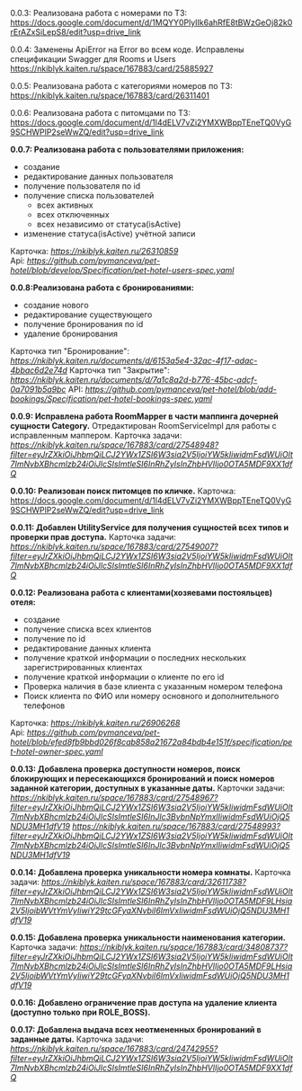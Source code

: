 0.0.3:
Реализована работа с номерами по ТЗ:
https://docs.google.com/document/d/1MQYY0PlyIIk6ahRfE8tBWzGeOj82k0rErAZxSiLepS8/edit?usp=drive_link

0.0.4:
Заменены ApiError на Error во всем коде. Исправлены спецификации Swagger для Rooms и Users
https://nkiblyk.kaiten.ru/space/167883/card/25885927

0.0.5:
Реализована работа с категориями номеров по ТЗ:
https://nkiblyk.kaiten.ru/space/167883/card/26311401

0.0.6:
Реализована работа с питомцами по ТЗ:
https://docs.google.com/document/d/1l4dELV7vZi2YMXWBppTEneTQ0VyG9SCHWPlP2seWwZQ/edit?usp=drive_link

**0.0.7: Реализована работа с пользователями приложения:**
- создание
- редактирование данных пользователя
- получение пользователя по id
- получение списка пользователей
    - всех активных
    - всех отключенных
    - всех независимо от статуса(isActive)
- изменение статуса(isActive) учётной записи

Карточка: *<https://nkiblyk.kaiten.ru/26310859>*  
Api: *<https://github.com/pymanceva/pet-hotel/blob/develop/Specification/pet-hotel-users-spec.yaml>*

**0.0.8:Реализована работа с бронированиями:**
- создание нового
- редактирование существующего
- получение бронирования по id
- удаление бронирования

Карточка тип "Бронирование": *<https://nkiblyk.kaiten.ru/documents/d/6153a5e4-32ac-4f17-adac-4bbac6d2e74d>*
Карточка тип "Закрытие": *<https://nkiblyk.kaiten.ru/documents/d/7a1c8a2d-b776-45bc-adcf-0a7091b5a9bc>*
API: *<https://github.com/pymanceva/pet-hotel/blob/add-bookings/Specification/pet-hotel-bookings-spec.yaml>*

**0.0.9: Исправлена работа RoomMapper в части маппинга дочерней сущности Category.**
Отредактирован RoomServiceImpl для работы с исправленным маппером.
Карточка задачи: *<https://nkiblyk.kaiten.ru/space/167883/card/27548948?filter=eyJrZXkiOiJhbmQiLCJ2YWx1ZSI6W3sia2V5IjoiYW5kIiwidmFsdWUiOlt7ImNvbXBhcmlzb24iOiJlcSIsImtleSI6InRhZyIsInZhbHVlIjo0OTA5MDF9XX1dfQ>*

**0.0.10: Реализован поиск питомцев по кличке.**
Карточка: https://docs.google.com/document/d/1l4dELV7vZi2YMXWBppTEneTQ0VyG9SCHWPlP2seWwZQ/edit?usp=drive_link

**0.0.11: Добавлен UtilityService для получения сущностей всех типов и проверки прав доступа.**
Карточка задачи: *<https://nkiblyk.kaiten.ru/space/167883/card/27549007?filter=eyJrZXkiOiJhbmQiLCJ2YWx1ZSI6W3sia2V5IjoiYW5kIiwidmFsdWUiOlt7ImNvbXBhcmlzb24iOiJlcSIsImtleSI6InRhZyIsInZhbHVlIjo0OTA5MDF9XX1dfQ>*

**0.0.12: Реализована работа с клиентами(хозяевами постояльцев) отеля:**
- создание
- получение списка всех клиентов
- получение по id
- редактирование данных клиента
- получение краткой информации о последних нескольких зарегистрированных клиентах
- получение краткой информации о клиенте по его id
- Проверка наличия в базе клиента с указанным номером телефона
- Поиск клиента по ФИО или номеру основного и дополнительного телефонов

Карточка: *<https://nkiblyk.kaiten.ru/26906268>*  
Api: *<https://github.com/pymanceva/pet-hotel/blob/efed8fb9bbd026f8cab858a21672a84bdb4e151f/specification/pet-hotel-owner-spec.yaml>*

**0.0.13: Добавлена проверка доступности номеров, поиск блокирующих и пересекающихся бронирований
и поиск номеров заданной категории, доступных в указанные даты.**
Карточки задачи: *<https://nkiblyk.kaiten.ru/space/167883/card/27548967?filter=eyJrZXkiOiJhbmQiLCJ2YWx1ZSI6W3sia2V5IjoiYW5kIiwidmFsdWUiOlt7ImNvbXBhcmlzb24iOiJlcSIsImtleSI6InJlc3BvbnNpYmxlIiwidmFsdWUiOjQ5NDU3MH1dfV19>*
*<https://nkiblyk.kaiten.ru/space/167883/card/27548993?filter=eyJrZXkiOiJhbmQiLCJ2YWx1ZSI6W3sia2V5IjoiYW5kIiwidmFsdWUiOlt7ImNvbXBhcmlzb24iOiJlcSIsImtleSI6InJlc3BvbnNpYmxlIiwidmFsdWUiOjQ5NDU3MH1dfV19>*

**0.0.14: Добавлена проверка уникальности номера комнаты.**
Карточка задачи: *<https://nkiblyk.kaiten.ru/space/167883/card/32611738?filter=eyJrZXkiOiJhbmQiLCJ2YWx1ZSI6W3sia2V5IjoiYW5kIiwidmFsdWUiOlt7ImNvbXBhcmlzb24iOiJlcSIsImtleSI6InRhZyIsInZhbHVlIjo0OTA5MDF9LHsia2V5IjoibWVtYmVyIiwiY29tcGFyaXNvbiI6ImVxIiwidmFsdWUiOjQ5NDU3MH1dfV19>*

**0.0.15: Добавлена проверка уникальности наименования категории.**
Карточка задачи: *<https://nkiblyk.kaiten.ru/space/167883/card/34808737?filter=eyJrZXkiOiJhbmQiLCJ2YWx1ZSI6W3sia2V5IjoiYW5kIiwidmFsdWUiOlt7ImNvbXBhcmlzb24iOiJlcSIsImtleSI6InRhZyIsInZhbHVlIjo0OTA5MDF9LHsia2V5IjoibWVtYmVyIiwiY29tcGFyaXNvbiI6ImVxIiwidmFsdWUiOjQ5NDU3MH1dfV19>*

**0.0.16: Добавлено ограничение прав доступа на удаление клиента (доступно только при ROLE_BOSS).**

**0.0.17: Добавлена выдача всех неотмененных бронирований в заданные даты.**
Карточка задачи: *<https://nkiblyk.kaiten.ru/space/167883/card/24742955?filter=eyJrZXkiOiJhbmQiLCJ2YWx1ZSI6W3sia2V5IjoiYW5kIiwidmFsdWUiOlt7ImNvbXBhcmlzb24iOiJlcSIsImtleSI6InRhZyIsInZhbHVlIjo0OTA5MDF9XX1dfQ>*